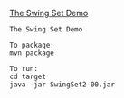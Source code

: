 [The Swing Set Demo](https://github.com/x-jrga/swingset2 "The Swing Set Demo")

    The Swing Set Demo
    
    To package:
    mvn package
    
    To run: 
    cd target
    java -jar SwingSet2-00.jar
    
